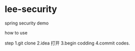 # lee-security
spring security demo

how to use 

step
1.git clone 
2.idea 打开
3.begin codding
4.commit codes.
